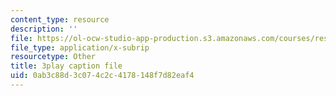 ```yaml
---
content_type: resource
description: ''
file: https://ol-ocw-studio-app-production.s3.amazonaws.com/courses/res-14-001-abdul-latif-jameel-poverty-action-lab-executive-training-evaluating-social-programs-2009-spring-2009/0ab3c88d3c074c2c4178148f7d82eaf4_Hz1S82W8F04.srt
file_type: application/x-subrip
resourcetype: Other
title: 3play caption file
uid: 0ab3c88d-3c07-4c2c-4178-148f7d82eaf4
---
```

